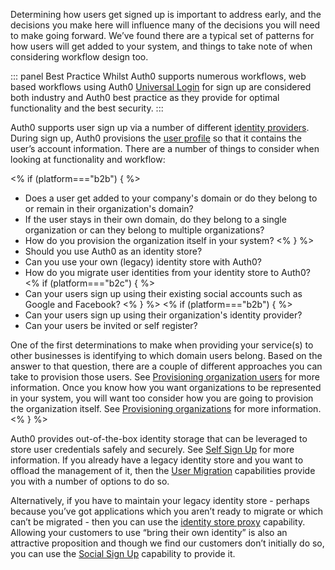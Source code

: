 Determining how users get signed up is important to address early, and the decisions you make here will influence many of the decisions you will need to make going forward. We’ve found there are a typical set of patterns for how users will get added to your system, and things to take note of when considering workflow design too.

::: panel Best Practice
Whilst Auth0 supports numerous workflows, web based workflows using Auth0 [Universal Login](/hosted-pages/login) for sign up are considered both industry and Auth0 best practice as they provide for optimal functionality and the best security.
:::

Auth0 supports user sign up via a number of different [identity providers](/identityproviders). During sign up, Auth0 provisions the [user profile](/users/concepts/overview-user-profile) so that it contains the user’s account information. There are a number of things to consider when looking at functionality and workflow:

<% if (platform==="b2b") { %>
* Does a user get added to your company's domain or do they belong to or remain in their organization's domain?
* If the user stays in their own domain, do they belong to a single organization or can they belong to multiple organizations?
* How do you provision the organization itself in your system?
<% } %>
* Should you use Auth0 as an identity store?
* Can you use your own (legacy) identity store with Auth0?
* How do you migrate user identities from your identity store to Auth0?
<% if (platform==="b2c") { %>
* Can your users sign up using their existing social accounts such as Google and Facebook?
<% } %>
<% if (platform==="b2b") { %>
* Can your users sign up using their organization's identity provider?
* Can your users be invited or self register?

One of the first determinations to make when providing your service(s) to other businesses is identifying to which domain users belong. Based on the answer to that question, there are a couple of different approaches you can take to provision those users. See [Provisioning organization users](#provisioning-organization-users) for more information.  Once you know how you want organizations to be represented in your system, you will want too consider how you are going to provision the organization itself.  See [Provisioning organizations](#provisioning-organizations) for more information.
<% } %>

Auth0 provides out-of-the-box identity storage that can be leveraged to store user credentials safely and securely. See [Self Sign Up](#self-sign-up) for more information. If you already have a legacy identity store and you want to offload the management of it, then the [User Migration](#user-migration) capabilities provide you with a number of options to do so.

Alternatively, if you have to maintain your legacy identity store - perhaps because you’ve got applications which you aren’t ready to migrate or which can’t be migrated - then you can use the [identity store proxy](#identity-store-proxy) capability. Allowing your customers to use “bring their own identity” is also an attractive proposition and though we find our customers don’t initially do so, you can use the [Social Sign Up](#social-sign-up) capability to provide it. 
